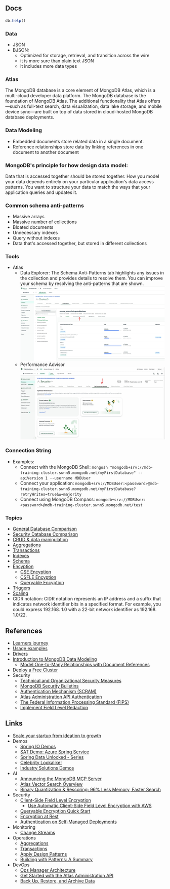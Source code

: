 
## Docs 

```js
db.help()
```

### Data
- JSON
- BJSON: 
    - Optimized for storage, retrieval, and transition across the wire
    - it is more sure than plain text JSON
    - it includes more data types

### Atlas
The MongoDB database is a core element of MongoDB Atlas, which is a multi-cloud developer data platform. The MongoDB database is the foundation of MongoDB Atlas. The additional functionality that Atlas offers—such as full-text search, data visualization, data lake storage, and mobile device sync—are built on top of data stored in cloud-hosted MongoDB database deployments.

### Data Modeling
- Embedded documents store related data in a single document.
- Reference relationships store data by linking references in one document to another document

### MongoDB's principle for how design data model:
Data that is accessed together should be stored together. How you model your data depends entirely on your particular application's data access patterns. You want to structure your data to match the ways that your application queries and updates it.

### Common schema anti-patterns
- Massive arrays
- Massive number of collections 
- Bloated documents 
- Unnecessary indexes
- Query without indexes
- Data that's accessed together, but stored in different collections 

### Tools 
- Atlas 
    - Data Explorer: The Schema Anti-Patterns tab highlights any issues in the collection and provides details to resolve them. You can improve your schema by resolving the anti-patterns that are shown.
    ![](../rsc/data.explore.jpg)
    - Performance Advisor
    ![](../rsc/performance.tool.jpg)

### Connection String
- Examples:
    - Connect with the MongoDB Shell: `mongosh "mongodb+srv://mdb-training-cluster.swnn5.mongodb.net/myFirstDatabase" --apiVersion 1 --username MDBUser`
    - Connect your application: `mongodb+srv://MDBUser:<password>@mdb-training-cluster.swnn5.mongodb.net/myFirstDatabase?retryWrites=true&w=majority`
    - Connect using MongoDB Compass: `mongodb+srv://MDBUser:<password>@mdb-training-cluster.swnn5.mongodb.net/test`

### Topics
- [General Database Comparison](./comparison.md)
- [Security Database Comparison](./comparison.security.md)
- [CRUD & data manipulation](./crud.md) 
- [Aggregations](./agregation.md) 
- [Transactions](./transactions.md) 
- [Indexes](./indexes.md) 
- [Schema](./schema.md)
- [Encyption](./encryption.md)
    - [CSE Encyption](./encryption.cse.md)
    - [CSFLE Encyption](./encryption.csfle.md)
    - [Queryable Encyption](./encryption.queryable.md)
- [Triggers](./triggers.md)
- [Scaling](./scaling.md)
- CIDR notation: CIDR notation represents an IP address and a suffix that indicates network identifier bits in a specified format. For example, you could express 192.168. 1.0 with a 22-bit network identifier as 192.168. 1.0/22.

## References 
- [Learners journey](https://learn.mongodb.com/pages/learners-journey)
- [Usage examples](https://www.mongodb.com/docs/drivers/node/current/usage-examples/)
- [Drivers](https://www.mongodb.com/docs/drivers/)
- [Introduction to MongoDB Data Modeling](https://learn.mongodb.com/learn/course/introduction-to-mongodb-data-modeling/conclusion/learn?client=customer&page=2)
    - [Model One-to-Many Relationships with Document References](https://www.mongodb.com/docs/manual/tutorial/model-referenced-one-to-many-relationships-between-documents/?_ga=2.64006886.810066485.1665291537-836515500.1666025886)
- [Deploy a Free Cluster](https://www.mongodb.com/docs/atlas/tutorial/deploy-free-tier-cluster/?utm_source=Iterable&utm_medium=email&utm_campaign=campaign_7715097)
- Security
    - [Technical and Organizational Security Measures](https://www.mongodb.com/legal/customer-service-agreement/technical-and-organizational-security-measures)
    - [MongoDB Security Bulletins](https://www.mongodb.com/resources/products/mongodb-security-bulletins)
    - [Authentication Mechanism (SCRAM)](https://www.mongodb.com/docs/manual/core/security-scram/)
    - [Atlas Administration API Authentication](https://www.mongodb.com/docs/atlas/api/api-authentication/)
    - [The Federal Information Processing Standard (FIPS)](https://www.mongodb.com/docs/manual/tutorial/configure-fips/#std-label-fips-overview)
    - [Implement Field Level Redaction](https://www.mongodb.com/docs/manual/tutorial/implement-field-level-redaction/)

## Links
- [Scale your startup from ideation to growth](https://www.mongodb.com/solutions/startups)
- Demos
    - [Spring IO Demos](https://sites.google.com/mongodb.com/springio-mongodb/home)
    - [SAT Demo: Azure Spring Service](https://github.com/mongodb-industry-solutions/sat-azure-spring-demo)
    - [Spring Data Unlocked - Series](https://github.com/mongodb-developer/spring-data-unlocked)
    - [Celebrity Lookalike!](https://mongodb-celeb-search.com/)
    - [Industry Solutions Demos](https://demo-portal.industrysolutions.prod.corp.mongodb.com/)
- AI
    - [Announcing the MongoDB MCP Server](https://www.mongodb.com/blog/post/announcing-mongodb-mcp-server)
    - [Atlas Vector Search Overview](https://www.mongodb.com/docs/atlas/atlas-vector-search/vector-search-overview/)
    - [Binary Quantization & Rescoring: 96% Less Memory, Faster Search](https://www.mongodb.com/blog/post/binary-quantization-rescoring-96-less-memory-faster-search)
- Security
    - [Client-Side Field Level Encryption](https://www.mongodb.com/docs/manual/core/csfle/)
        - [Use Automatic Client-Side Field Level Encryption with AWS](https://www.mongodb.com/docs/manual/core/csfle/tutorials/aws/aws-automatic/)
    - [Queryable Encryption Quick Start](https://www.mongodb.com/docs/manual/core/queryable-encryption/quick-start/)
    - [Encryption at Rest](https://www.mongodb.com/docs/manual/core/security-encryption-at-rest/)
    - [Authentication on Self-Managed Deployments](https://www.mongodb.com/docs/manual/core/authentication/)
- Monitoring
    - [Change Streams](https://www.mongodb.com/docs/manual/changeStreams/)
- Operations
    - [Aggregations](https://www.mongodb.com/docs/manual/aggregation/)
    - [Transactions](https://www.mongodb.com/docs/manual/core/transactions/)
    - [Apply Design Patterns](https://www.mongodb.com/docs/manual/data-modeling/schema-design-process/apply-patterns/)
    - [Building with Patterns: A Summary](https://www.mongodb.com/blog/post/building-with-patterns-a-summary)
- DevOps
    - [Ops Manager Architecture](https://www.mongodb.com/docs/ops-manager/current/core/system-overview/)
    - [Get Started with the Atlas Administration API](https://www.mongodb.com/docs/atlas/configure-api-access/)
    - [Back Up, Restore, and Archive Data](https://www.mongodb.com/docs/atlas/backup-restore-cluster/)